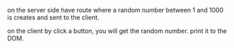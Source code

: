 on the server side have route where a random number between 1 and 1000 is creates and sent to the client.

on the client by click a button, you will get the random number. print it to the DOM.